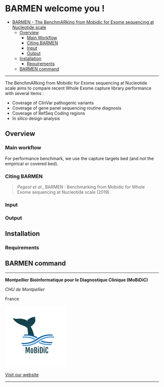 # BARMEN welcome you !
- [BARMEN - The BenchmARking from Mobidic for Exome sequencing at Nucleotide scale](#BARMEN-welcome-you!)
	- [Overview](#overview)
		- [Main Workflow](#main-workflow)
		- [Citing BARMEN](#citing-molludic)
		- [Input](#input)
		- [Output](#output)
	- [Installation](#installation)
		- [Requirements](#requirements)
	- [BARMEN command](#BARMEN-command)

-----------

The BenchmARking from Mobidic for Exome sequencing at Nucleotide scale aims to compare recent Whole Exome capture library performance with several items : 
- Coverage of ClinVar pathogenic variants 
- Coverage of gene panel sequencing routine diagnosis
- Coverage of RefSeq Coding regions
- In silico design analysis

## Overview

### Main workflow

For performance benchmark, we use the capture targets bed (and not the empirical or covered bed).

###  Citing BARMEN

> *Pegeot et al.*, BARMEN : Benchmarking from Mobidic for Whole Exome sequencing at Nucleotide scale (2019).

### Input

### Output

## Installation

### Requirements 

## BARMEN command

--------------------------------------------------------------------------------

**Montpellier Bioinformatique pour le Diagnostique Clinique (MoBiDiC)**

*CHU de Montpellier*

France

![MoBiDiC](logo-mobidic.png)

[Visit our website](https://neuro-2.iurc.montp.inserm.fr/mobidic/)

--------------------------------------------------------------------------------
